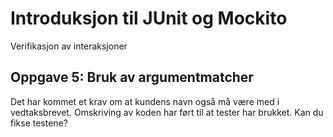 # Introduksjon til JUnit og Mockito

Verifikasjon av interaksjoner

## Oppgave 5: Bruk av argumentmatcher

Det har kommet et krav om at kundens navn også må være med i vedtaksbrevet. Omskriving av koden har ført 
til at tester har brukket. Kan du fikse testene?


